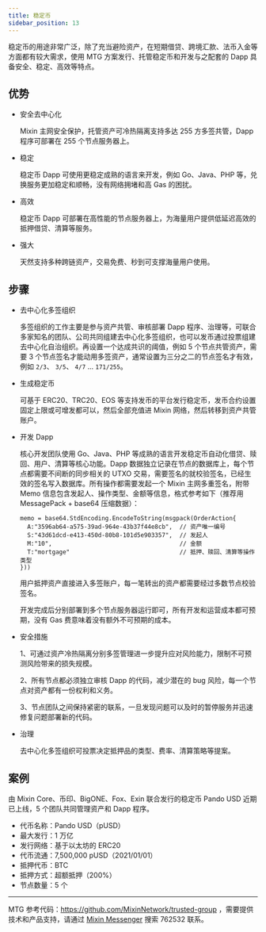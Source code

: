 ```yaml
---
title: 稳定币
sidebar_position: 13
---
```


稳定币的用途非常广泛，除了充当避险资产，在短期借贷、跨境汇款、法币入金等方面都有较大需求，使用 MTG 方案发行、托管稳定币和开发与之配套的 Dapp 具备安全、稳定、高效等特点。

## 优势

- 安全去中心化

  Mixin 主网安全保护，托管资产可冷热隔离支持多达 255 方多签共管，Dapp 程序可部署在 255 个节点服务器上。

- 稳定

  稳定币 Dapp 可使用更稳定成熟的语言来开发，例如 Go、Java、PHP 等，兑换服务更加稳定和顺畅，没有网络拥堵和高 Gas 的困扰。

- 高效

  稳定币 Dapp 可部署在高性能的节点服务器上，为海量用户提供低延迟高效的抵押借贷、清算等服务。

- 强大

  天然支持多种跨链资产，交易免费、秒到可支撑海量用户使用。

## 步骤

- 去中心化多签组织

  多签组织的工作主要是参与资产共管、审核部署 Dapp 程序、治理等，可联合多家知名的团队、公司共同组建去中心化多签组织，也可以发币通过投票组建去中心化自治组织。再设置一个达成共识的阈值，例如 5 个节点共管资产，需要 3 个节点签名才能动用多签资产，通常设置为三分之二的节点签名才有效，例如 `2/3`、 `3/5`、 `4/7` ... `171/255`。

- 生成稳定币

  可基于 ERC20、TRC20、EOS 等支持发币的平台发行稳定币，发币合约设置固定上限或可增发都可以，然后全部充值进 Mixin 网络，然后转移到资产共管账户。

- 开发 Dapp

  核心开发团队使用 Go、Java、PHP 等成熟的语言开发稳定币自动化借贷、赎回、用户、清算等核心功能。Dapp 数据独立记录在节点的数据库上，每个节点都需要不间断的同步相关的 UTXO 交易，需要签名的就校验签名，已经生效的签名写入数据库。所有操作都需要发起一个 Mixin 主网多重签名，附带 Memo 信息包含发起人、操作类型、金额等信息，格式参考如下（推荐用 MessagePack + base64 压缩数据）：
  ```golang
  memo = base64.StdEncoding.EncodeToString(msgpack(OrderAction{
    A:"3596ab64-a575-39ad-964e-43b37f44e8cb",  // 资产唯一编号
    S:"43d61dcd-e413-450d-80b8-101d5e903357",  // 发起人
    M:"10",                                    // 金额
    T:"mortgage"                               // 抵押、赎回、清算等操作类型
  }))
  ```

  用户抵押资产直接进入多签账户，每一笔转出的资产都需要经过多数节点校验签名。

  开发完成后分别部署到多个节点服务器运行即可，所有开发和运营成本都可预期，没有 Gas 费意味着没有额外不可预期的成本。

- 安全措施

  1、可通过资产冷热隔离分别多签管理进一步提升应对风险能力，限制不可预测风险带来的损失规模。

  2、所有节点都必须独立审核 Dapp 的代码，减少潜在的 bug 风险，每一个节点对资产都有一份权利和义务。

  3、节点团队之间保持紧密的联系，一旦发现问题可以及时的暂停服务并迅速修复问题部署新的代码。

- 治理

  去中心化多签组织可投票决定抵押品的类型、费率、清算策略等提案。

## 案例

由 Mixin Core、币印、BigONE、Fox、Exin 联合发行的稳定币 Pando USD 近期已上线，5 个团队共同管理资产和 Dapp 程序。

- 代币名称：Pando USD（pUSD）
- 最大发行：1 万亿
- 发行网络：基于以太坊的 ERC20
- 代币流通：7,500,000 pUSD（2021/01/01）
- 抵押代币：BTC
- 抵押方式：超额抵押（200%）
- 节点数量：5 个

---

MTG 参考代码：https://github.com/MixinNetwork/trusted-group ，需要提供技术和产品支持，请通过 [Mixin Messenger](https://w3c.group/c/1609251387450619) 搜索 762532 联系。